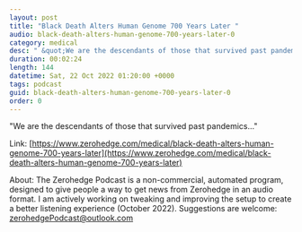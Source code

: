 ```yaml
---
layout: post
title: "Black Death Alters Human Genome 700 Years Later "
audio: black-death-alters-human-genome-700-years-later-0
category: medical
desc: " &quot;We are the descendants of those that survived past pandemics...&quot; "
duration: 00:02:24
length: 144
datetime: Sat, 22 Oct 2022 01:20:00 +0000
tags: podcast
guid: black-death-alters-human-genome-700-years-later-0
order: 0
---
```

 &quot;We are the descendants of those that survived past pandemics...&quot; 

Link: [https://www.zerohedge.com/medical/black-death-alters-human-genome-700-years-later](https://www.zerohedge.com/medical/black-death-alters-human-genome-700-years-later)

About: The Zerohedge Podcast is a non-commercial, automated program, designed to give people a way to get news from Zerohedge in an audio format.  I am actively working on tweaking and improving the setup to create a better listening experience (October 2022).  Suggestions are welcome: [zerohedgePodcast@outlook.com](mailto:zerohedgePodcast@outlook.com)
